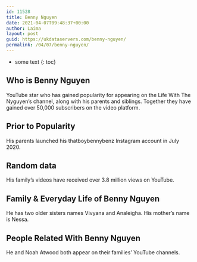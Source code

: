 ```yaml
---
id: 11528
title: Benny Nguyen
date: 2021-04-07T09:48:37+00:00
author: Laima
layout: post
guid: https://ukdataservers.com/benny-nguyen/
permalink: /04/07/benny-nguyen/
---
```


* some text
{: toc}


## Who is Benny Nguyen
                  
                  
                  
YouTube star who has gained popularity for appearing on the Life With The Nyguyen&#8217;s channel, along with his parents and siblings. Together they have gained over 50,000 subscribers on the video platform. 
                  
              
            
              
            
                
                
                
## Prior to Popularity
                  
                  
                  
His parents launched his thatboybennybenz Instagram account in July 2020. 
                  
              
            
              
            
                
                
                
## Random data
                  
                  
                  
His family&#8217;s videos have received over 3.8 million views on YouTube. 
                  
              
            
              
            
                
                
                
## Family & Everyday Life of Benny Nguyen
                  
                  
                  
He has two older sisters names Vivyana and Analeigha. His mother&#8217;s name is Nessa. 
                  
              
            
              
            
                
                
                
## People Related With Benny Nguyen
                  
                  
                  
He and Noah Atwood both appear on their families&#8217; YouTube channels. 
                  
              
            
              
            
                
              
            
              
              
            
            
              
            
          
          
          